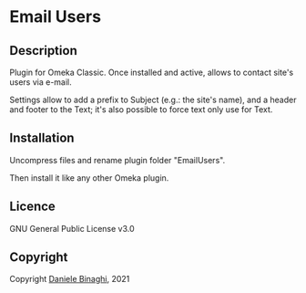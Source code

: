# Email Users

## Description

Plugin for Omeka Classic. Once installed and active, allows to contact site's users via e-mail.

Settings allow to add a prefix to Subject (e.g.: the site's name), and a header and footer to the Text; it's also possible to force text only use for Text.

## Installation
Uncompress files and rename plugin folder "EmailUsers".

Then install it like any other Omeka plugin.

## Licence
GNU General Public License v3.0

## Copyright
Copyright [Daniele Binaghi](https://github.com/DBinaghi), 2021
